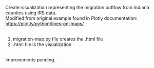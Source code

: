 Create visualization representing the migration outflow from Indiana counties using IRS data. <br>
Modified from original example found in Plotly documentation: https://plot.ly/python/lines-on-maps/ <br>
<br>
1. migration-map.py file creates the .html file
2. .html file is the visualization
<br>
Improvements pending.
